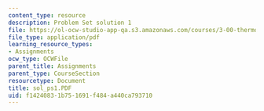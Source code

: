 ```yaml
---
content_type: resource
description: Problem Set solution 1
file: https://ol-ocw-studio-app-qa.s3.amazonaws.com/courses/3-00-thermodynamics-of-materials-fall-2002/f14240831b751691f484a440ca793710_sol_ps1.PDF
file_type: application/pdf
learning_resource_types:
- Assignments
ocw_type: OCWFile
parent_title: Assignments
parent_type: CourseSection
resourcetype: Document
title: sol_ps1.PDF
uid: f1424083-1b75-1691-f484-a440ca793710
---
```

